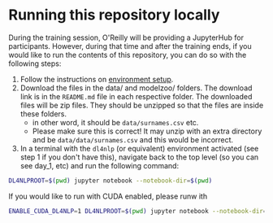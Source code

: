 # Running this repository locally

During the training session, O'Reilly will be providing a JupyterHub for participants.
However, during that time and after the training ends, if you would like to run the contents of this repository, you can do so with the following steps:

1. Follow the instructions on [environment setup](http://dl4nlp.info/en/latest/environment_setup.html).
2. Download the files in the data/ and modelzoo/ folders.  The download link is in the `README.md` file in each respective folder.  The downloaded files will be zip files. They should be unzipped so that the files are inside these folders.
    - in other word, it should be `data/surnames.csv` etc.
    - Please make sure this is correct! It may unzip with an extra directory and be `data/data/surnames.csv` and this would be incorrect.
3. In a terminal with the `dl4nlp` (or equivalent) environment activated (see step 1 if you don't have this), navigate back to the top level (so you can see day_1, etc) and run the following command:

```bash
DL4NLPROOT=$(pwd) jupyter notebook --notebook-dir=$(pwd)
```

If you would like to run with CUDA enabled, please runw ith

```bash
ENABLE_CUDA_DL4NLP=1 DL4NLPROOT=$(pwd) jupyter notebook --notebook-dir=$(pwd)
```
